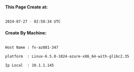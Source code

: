 
   
#### This Page Create at:

```bash

2024-07-27 - 02:58:34 UTC

```

#### Create By Machine:

```bash

Host Name : fv-az881-347

platform  : Linux-6.5.0-1024-azure-x86_64-with-glibc2.35

Ip Local  : 10.1.1.145

```

